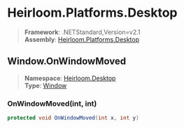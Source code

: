 # Heirloom.Platforms.Desktop

> **Framework**: .NETStandard,Version=v2.1  
> **Assembly**: [Heirloom.Platforms.Desktop][0]  

## Window.OnWindowMoved

> **Namespace**: [Heirloom.Desktop][0]  
> **Type**: [Window][1]  

### OnWindowMoved(int, int)

```cs
protected void OnWindowMoved(int x, int y)
```

[0]: ../Heirloom.Platforms.Desktop.md
[1]: Heirloom.Desktop.Window.md
